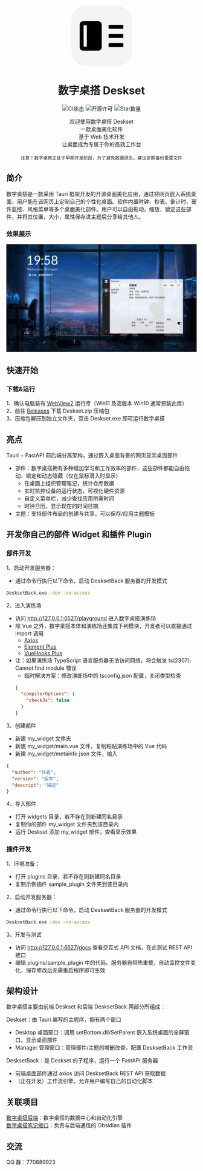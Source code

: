 <div align="center">
  <img src="./Deskset.png" width="160px"></img>

  # 数字桌搭 Deskset

  ![CI状态](https://img.shields.io/github/actions/workflow/status/Nostalgia-Season-Train/Deskset/auto-build.yaml)
  ![开源许可](https://img.shields.io/github/license/Nostalgia-Season-Train/Deskset)
  ![Star数量](https://img.shields.io/github/stars/Nostalgia-Season-Train/Deskset)

  <div>欢迎使用数字桌搭 Deskset</div>
  <div>一款桌面美化软件</div>
  <div>基于 Web 技术开发</div>
  <div>让桌面成为专属于你的高效工作台</div>
</div>

<br/>

<div align="center">
  <code>注意！数字桌搭正处于早期开发阶段，为了避免数据损失，建议定期备份重要文件</code>
</div>


## 简介
数字桌搭是一款采用 Tauri 框架开发的开源桌面美化应用，通过将网页嵌入系统桌面，用户能在该网页上定制自己的个性化桌面。软件内置时钟、秒表、倒计时、硬件监控、风格菜单等多个桌面美化部件。用户可以自由拖动，缩放，锁定这些部件，并将其位置，大小，属性保存进主题后分享给其他人。

### 效果展示
<img src="./2025-08-20.png" width="640px"/>


<!-- 用户手册 -->
## 快速开始

### 下载&运行
1、确认电脑装有 [WebView2](https://developer.microsoft.com/microsoft-edge/webview2) 运行库（Win11 及高版本 Win10 通常预装此库）<br/>
2、前往 [Releases](https://github.com/Nostalgia-Season-Train/Deskset/releases) 下载 Deskset.zip 压缩包<br/>
3、压缩包解压到独立文件夹，双击 Deskset.exe 即可运行数字桌搭


## 亮点
Tauri + FastAPI 前后端分离架构，通过嵌入桌面背景的网页显示桌面部件
- 部件：数字桌搭拥有多种增加学习和工作效率的部件，这些部件都能自由拖动、锁定和动态隐藏（仅在鼠标滑入时显示）<!-- 术语规范：严格使用 "部件 Widget" 而非 "组件 Component"，明确区分 Vue SFC 组件与桌面美化部件 -->
  - 在桌面上组织管理笔记，统计仓库数据
  - 实时监控设备的运行状态，可视化硬件资源
  - 自定义菜单栏，减少查找应用所需时间
  - 时钟日历，显示现在的时间日期
- 主题：支持部件布局的创建与共享，可以保存/应用主题模板


<!-- 开发指南 -->
## 开发你自己的部件 Widget 和插件 Plugin

### 部件开发
1、启动开发服务器：
- 通过命令行执行以下命令，启动 DesksetBack 服务器的开发模式
```cmd
DesksetBack.exe -dev -no-access
```

2、进入演练场
- 访问 http://127.0.0.1:6527/playground 进入数字桌搭演练场
- 除 Vue 之外，数字桌搭本体和演练场还集成下列模块，开发者可以直接通过 import 调用
  - [Axios](https://github.com/axios/axios)
  - [Element Plus](https://github.com/element-plus/element-plus)
  - [VueHooks Plus](https://github.com/InhiblabCore/vue-hooks-plus)
- 注：如果演练场 TypeScript 语言服务器无法访问网络，将会触发 ts(2307): Cannot find module 错误
  - 临时解决方案：修改演练场中的 tsconfig.json 配置，关闭类型检查
  ```json
  {
    "compilerOptions": {
      "checkJs": false
    }
  }
  ```

3、创建部件
- 新建 my_widget 文件夹
- 新建 my_widget/main.vue 文件，复制粘贴演练场中的 Vue 代码
- 新建 my_widget/metainfo.json 文件，输入
```json
{
  "author": "作者",
  "version": "版本",
  "descript": "描述"
}
```

4、导入部件
- 打开 widgets 目录，若不存在则新建同名目录
- 复制你的部件 my_widget 文件夹到该目录内
- 运行 Deskset 添加 my_widget 部件，查看显示效果

### 插件开发
1、环境准备：
- 打开 plugins 目录，若不存在则新建同名目录
- 复制示例插件 sample_plugin 文件夹到该目录内

2、启动开发服务器：
- 通过命令行执行以下命令，启动 DesksetBack 服务器的开发模式
```cmd
DesksetBack.exe -dev -no-access
```

3、开发与测试
- 访问 http://127.0.0.1:6527/docs 查看交互式 API 文档，在此测试 REST API 接口
- 编辑 plugins/sample_plugin 中的代码。服务器自带热重载，自动监控文件变化，保存修改后无需重启程序即可生效


## 架构设计
数字桌搭主要由前端 Deskset 和后端 DesksetBack 两部分所组成：

Deskset：由 Tauri 编写的主程序，拥有两个窗口
- Desktop 桌面窗口：调用 setBottom.dll/SetParent 嵌入系统桌面的全屏窗口，显示桌面部件
- Manager 管理窗口：管理部件/主题的增删改查，配置 DesksetBack 工作流

DesksetBack：是 Deskset 的子程序，运行一个 FastAPI 服务器
- 前端桌面部件通过 axios 访问 DesksetBack REST API 获取数据
- （正在开发）工作流引擎，允许用户编写自己的自动化脚本


## 关联项目
[数字桌搭后端](https://github.com/Nostalgia-Season-Train/DesksetBack)：数字桌搭的数据中心和自动化引擎<br/>
[数字桌搭笔记接口](https://github.com/Nostalgia-Season-Train/DesksetNoteAPI)：负责与后端通信的 Obsidian 插件


## 交流
QQ 群：770889923
